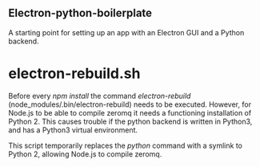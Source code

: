## Electron-python-boilerplate

A starting point for setting up an app with an Electron GUI and a Python backend.

# electron-rebuild.sh
Before every _npm install_ the command _electron-rebuild_ (node_modules/.bin/electron-rebuild) needs to be executed. However, for Node.js to be able to compile zeromq it needs a functioning installation of Python 2. This causes trouble if the python backend is written in Python3, and has a Python3 virtual environment.

This script temporarily replaces the _python_ command with a symlink to Python 2, allowing Node.js to compile zeromq.